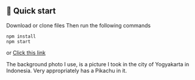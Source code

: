 ## 🚀 Quick start

Download or clone files
Then run the following commands

```shell
npm install
npm start
```

or <a href="https://keen-haibt-67d82f.netlify.app">Click this link</a>

The background photo I use, is a picture I took in the city of Yogyakarta in Indonesia.
Very appropriately has a Pikachu in it.
